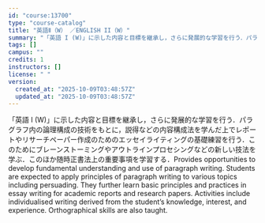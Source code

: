 ```yaml
---
id: "course:13700"
type: "course-catalog"
title: "英語Ⅱ（W） ／ENGLISH II（W）"
summary: "「英語 I (W)」に示した内容と目標を継承し，さらに発展的な学習を行う．パラグラフ内の論理構成の技術をもとに，説得などの内容構成法を学んだ上でレポートやリサーチペーパー作成のためのエッセイライティングの基礎練習を行う．このためにブレーンス…"
tags: []
campus: ""
credits: 1
instructors: []
license: " "
version:
  created_at: "2025-10-09T03:48:57Z"
  updated_at: "2025-10-09T03:48:57Z"
---
```


「英語 I (W)」に示した内容と目標を継承し，さらに発展的な学習を行う．パラグラフ内の論理構成の技術をもとに，説得などの内容構成法を学んだ上でレポートやリサーチペーパー作成のためのエッセイライティングの基礎練習を行う．このためにブレーンストーミングやアウトラインプロセシングなどの新しい技法を学ぶ．このほか随時正書法上の重要事項を学習する．Provides opportunities to develop fundamental understanding and use of paragraph writing. Students are expected to apply principles of paragraph writing to various topics including persuading. They further learn basic principles and practices in essay writing for academic reports and research papers. Activities include individualised writing derived from the student’s knowledge, interest, and experience. Orthographical skills are also taught.
